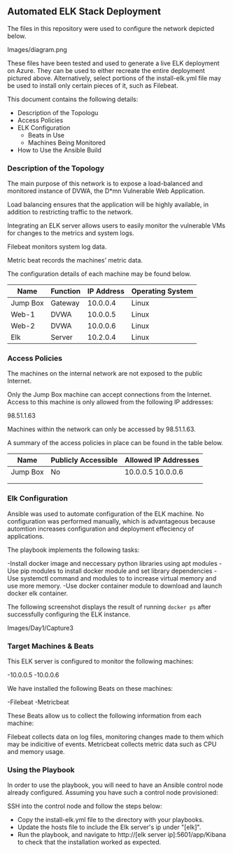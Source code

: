 ## Automated ELK Stack Deployment

The files in this repository were used to configure the network depicted below.

Images/diagram.png

These files have been tested and used to generate a live ELK deployment on Azure. They can be used to either recreate the entire deployment pictured above. 
Alternatively, select portions of the install-elk.yml file may be used to install only certain pieces of it, such as Filebeat.


This document contains the following details:
- Description of the Topologu
- Access Policies
- ELK Configuration
  - Beats in Use
  - Machines Being Monitored
- How to Use the Ansible Build


### Description of the Topology

The main purpose of this network is to expose a load-balanced and monitored instance of DVWA, the D*mn Vulnerable Web Application.

Load balancing ensures that the application will be highly available, in addition to restricting traffic to the network.

Integrating an ELK server allows users to easily monitor the vulnerable VMs for changes to the metrics and system logs.

Filebeat monitors system log data.

Metric beat records the machines' metric data.

The configuration details of each machine may be found below.

| Name     | Function | IP Address | Operating System |
|----------|----------|------------|------------------|
| Jump Box | Gateway  | 10.0.0.4   | Linux            |
| Web-1    | DVWA     | 10.0.0.5   | Linux            |
| Web-2    | DVWA     | 10.0.0.6   | Linux            |
| Elk      | Server   | 10.2.0.4   | Linux            |

### Access Policies

The machines on the internal network are not exposed to the public Internet. 

Only the Jump Box machine can accept connections from the Internet. Access to this machine is only allowed from the following IP addresses:

98.51.1.63

Machines within the network can only be accessed by 98.51.1.63.

A summary of the access policies in place can be found in the table below.

| Name     | Publicly Accessible | Allowed IP Addresses |
|----------|---------------------|----------------------|
| Jump Box | No                  | 10.0.0.5 10.0.0.6    |
|          |                     |                      |
|          |                     |                      |

### Elk Configuration

Ansible was used to automate configuration of the ELK machine. No configuration was performed manually, 
which is advantageous because automtion increases configuration and deployment effeciency of applications.

The playbook implements the following tasks:

-Install docker image and neccessary python libraries using apt modules
-Use pip modules to install docker module and set library dependencies
-Use systemctl command and modules to to increase  virtual memory and use more memory.
-Use docker container module to download and launch docker elk container.

The following screenshot displays the result of running `docker ps` after successfully configuring the ELK instance.

Images/Day1/Capture3

### Target Machines & Beats
This ELK server is configured to monitor the following machines:

-10.0.0.5
-10.0.0.6

We have installed the following Beats on these machines:

-Filebeat
-Metricbeat

These Beats allow us to collect the following information from each machine:

Filebeat collects data on log files, monitoring changes made to them which may be indicitive of events.  Metricbeat collects metric data such as CPU and memory usage.

### Using the Playbook
In order to use the playbook, you will need to have an Ansible control node already configured. Assuming you have such a control node provisioned: 

SSH into the control node and follow the steps below:
- Copy the install-elk.yml file to the directory with your playbooks.
- Update the hosts file to include the Elk server's ip under "[elk]".
- Run the playbook, and navigate to http://[elk server ip]:5601/app/Kibana to check that the installation worked as expected.

